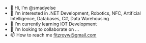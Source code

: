 - 👋 Hi, I’m @smadyelse
- 👀 I’m interested in .NET Development, Robotics, NFC, Artificial Intelligence, Databases, C#, Data Warehousing
- 🌱 I’m currently learning IOT Development
- 💞️ I’m looking to collaborate on ...
- 📫 How to reach me fitzroyw@gmail.com

<!---
smadyelse/smadyelse is a ✨ special ✨ repository because its `README.md` (this file) appears on your GitHub profile.
You can click the Preview link to take a look at your changes.
--->
